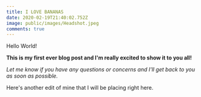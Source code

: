 ```yaml
---
title: I LOVE BANANAS
date: 2020-02-19T21:40:02.752Z
image: public/images/Headshot.jpeg
comments: true
---
```

Hello World! <normal>

**This is my first ever blog post and I'm really excited to show it to you all! <bold>**

*Let me know if you have any questions or concerns and I'll get back to you as soon as possible. <italics>*

Here's another edit of mine that I will be placing right here.
